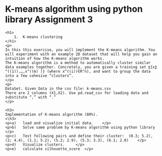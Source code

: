 # K-means algorithm using python library Assignment 3

	<h1>
		1.	K-means clustering
	</h1>
 	<p> 
	In this this exercise, you will implement the K-means algorithm. You will experiment with an example 2D dataset that will help you gain an intuition of how the K-means algorithm works.
	The K-means algorithm is a method to automatically cluster similar data examples together. Concretely, you are given a training set 〖{x〗^((1)),…,x^((m) )} (where x^((i))∈R^n), and want to group the data into a few cohesive “clusters”. 
	</p>
 	<p> 
	DataSet. Given Data in the csv file: k-means.csv
	There are 2 columns (X1,X2). Use pd.read_csv for loading data and substitute “,” with “.”
	</p>

	<h3>
	Implementation of K-means algorithm (80%). 
	<\h3>
	<p>a)	load and visualize initial data. 	</p>
	<p>b)	Solve same problem by K-means algorithm using python library	</p> 
	<p>c)	Test following pairs and define their cluster:  (0.3; 5.2), (2; 4.4), (1.1; 5.2), (5.2; 2.9), (5.3; 3.3), (6.1; 2.8)	</p>
	<p>d)	Visualize clusters. 	</p>
	<p>e)	calculate silhouette_score	</p>
